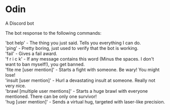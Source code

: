 # Odin

A Discord bot

The bot response to the following commands:<br />

'bot help' - The thing you just said. Tells you everything I can do.<br />
'ping' - Pretty boring, just used to verify that the bot is working.<br />
'fail' - Gives a fail award.<br />
'f r i c k' - If any message contains this word (Minus the spaces. I don't want to ban myself!), you get banned.<br />
'fite me [user mention]' - Starts a fight with someone. Be wary! You might lose!<br />
'insult [user mention]' - Hurl a devastating insult at someone. Really not very nice.<br />
'brawl [multiple user mentions]' - Starts a huge brawl with everyone mentioned. There can be only one survivor!<br />
'hug [user mention]' - Sends a virtual hug, targeted with laser-like precision.
